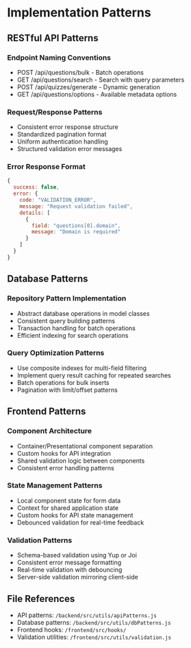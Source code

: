 # Implementation Patterns

## RESTful API Patterns

### Endpoint Naming Conventions
- POST /api/questions/bulk - Batch operations
- GET /api/questions/search - Search with query parameters
- POST /api/quizzes/generate - Dynamic generation
- GET /api/questions/options - Available metadata options

### Request/Response Patterns
- Consistent error response structure
- Standardized pagination format
- Uniform authentication handling
- Structured validation error messages

### Error Response Format
```javascript
{
  success: false,
  error: {
    code: "VALIDATION_ERROR",
    message: "Request validation failed",
    details: [
      {
        field: "questions[0].domain",
        message: "Domain is required"
      }
    ]
  }
}
```

## Database Patterns

### Repository Pattern Implementation
- Abstract database operations in model classes
- Consistent query building patterns
- Transaction handling for batch operations
- Efficient indexing for search operations

### Query Optimization Patterns
- Use composite indexes for multi-field filtering
- Implement query result caching for repeated searches
- Batch operations for bulk inserts
- Pagination with limit/offset patterns

## Frontend Patterns

### Component Architecture
- Container/Presentational component separation
- Custom hooks for API integration
- Shared validation logic between components
- Consistent error handling patterns

### State Management Patterns
- Local component state for form data
- Context for shared application state
- Custom hooks for API state management
- Debounced validation for real-time feedback

### Validation Patterns
- Schema-based validation using Yup or Joi
- Consistent error message formatting
- Real-time validation with debouncing
- Server-side validation mirroring client-side

## File References
- API patterns: `/backend/src/utils/apiPatterns.js`
- Database patterns: `/backend/src/utils/dbPatterns.js`
- Frontend hooks: `/frontend/src/hooks/`
- Validation utilities: `/frontend/src/utils/validation.js`
